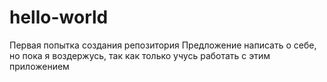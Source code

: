 # hello-world
Первая попытка создания репозитория
Предложение написать о себе, но пока я воздержусь, так как только учусь работать с этим приложением
